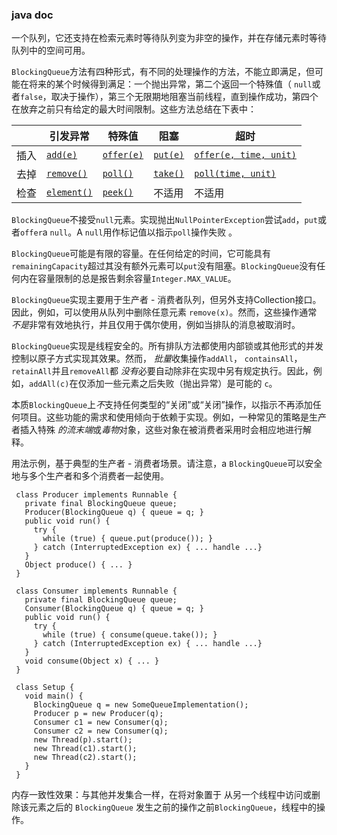 ### java doc

一个队列，它还支持在检索元素时等待队列变为非空的操作，并在存储元素时等待队列中的空间可用。

`BlockingQueue`方法有四种形式，有不同的处理操作的方法，不能立即满足，但可能在将来的某个时候得到满足：一个抛出异常，第二个返回一个特殊值（ `null`或者`false`，取决于操作），第三个无限期地阻塞当前线程，直到操作成功，第四个在放弃之前只有给定的最大时间限制。这些方法总结在下表中：

|      | 引发异常                               | 特殊值                           | 阻塞                | 超时                                                         |
| ---- | -------------------------------------- | -------------------------------- | ------------------- | ------------------------------------------------------------ |
| 插入 | [`add(e)`](#add(E))                    | [`offer(e)`](#offer(E))          | [`put(e)`](#put(E)) | [`offer(e, time, unit)`](#offer(E,long,java.util.concurrent.TimeUnit)) |
| 去掉 | [`remove()`](../Queue.html#remove())   | [`poll()`](../Queue.html#poll()) | [`take()`](#take()) | [`poll(time, unit)`](#poll(long,java.util.concurrent.TimeUnit)) |
| 检查 | [`element()`](../Queue.html#element()) | [`peek()`](../Queue.html#peek()) | 不适用              | 不适用                                                       |

`BlockingQueue`不接受`null`元素。实现抛出`NullPointerException`尝试`add`，`put`或者`offer`a `null`。A `null`用作标记值以指示`poll`操作失败 。

`BlockingQueue`可能是有限的容量。在任何给定的时间，它可能具有`remainingCapacity`超过其没有额外元素可以`put`没有阻塞。`BlockingQueue`没有任何内在容量限制的总是报告剩余容量`Integer.MAX_VALUE`。

`BlockingQueue`实现主要用于生产者 - 消费者队列，但另外支持Collection接口。因此，例如，可以使用从队列中删除任意元素 `remove(x)`。然而，这些操作通常 *不是*非常有效地执行，并且仅用于偶尔使用，例如当排队的消息被取消时。

`BlockingQueue`实现是线程安全的。所有排队方法都使用内部锁或其他形式的并发控制以原子方式实现其效果。然而， *批量*收集操作`addAll`， `containsAll`，`retainAll`并且`removeAll`都 *没有*必要自动除非在实现中另有规定执行。因此，例如，`addAll(c)`在仅添加一些元素之后失败（抛出异常）是可能的 `c`。

本质`BlockingQueue`上*不*支持任何类型的“关闭”或“关闭”操作，以指示不再添加任何项目。这些功能的需求和使用倾向于依赖于实现。例如，一种常见的策略是生产者插入特殊 *的流末端*或*毒物*对象，这些对象在被消费者采用时会相应地进行解释。

用法示例，基于典型的生产者 - 消费者场景。请注意，a `BlockingQueue`可以安全地与多个生产者和多个消费者一起使用。

```
 class Producer implements Runnable {
   private final BlockingQueue queue;
   Producer(BlockingQueue q) { queue = q; }
   public void run() {
     try {
       while (true) { queue.put(produce()); }
     } catch (InterruptedException ex) { ... handle ...}
   }
   Object produce() { ... }
 }

 class Consumer implements Runnable {
   private final BlockingQueue queue;
   Consumer(BlockingQueue q) { queue = q; }
   public void run() {
     try {
       while (true) { consume(queue.take()); }
     } catch (InterruptedException ex) { ... handle ...}
   }
   void consume(Object x) { ... }
 }

 class Setup {
   void main() {
     BlockingQueue q = new SomeQueueImplementation();
     Producer p = new Producer(q);
     Consumer c1 = new Consumer(q);
     Consumer c2 = new Consumer(q);
     new Thread(p).start();
     new Thread(c1).start();
     new Thread(c2).start();
   }
 }
```

内存一致性效果：与其他并发集合一样，在将对象置于 从另一个线程中访问或删除该元素之后的 `BlockingQueue` 发生之前的操作之前`BlockingQueue`，线程中的操作。
